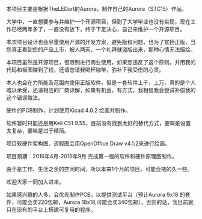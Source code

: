 本项目主要是根据TheLEDart的Aurora，制作自己的Aurora（STC15）作品。

大学中，一直想要参与并维护一个开源项目，但到了大学毕业也没有实现，现在工作已经两年多了，一直没有放下，终于下定决心，自己来维护一个开源项目。

本次项目设计也会尽量使用开源的开发方案，避免版权问题，也为了宣扬正版，当您真正看到您的产品上市，被人两天，一个礼拜就盗版出来，那种心情无法描绘。

本项目虽然是开源项目，但限制进行商业使用，如果您违反了这个原则，并用我的代码和板图赚到了钱，还请您请我喝杯咖啡，弥补下我受伤的心灵。

本人也会在力所能及范围内使用正版软件，但是一套软件上千，上万，真的是个人难以承受，还请相应的厂商谅解，如果有机会，有方式，我相信我会尝试补偿我的这个错误做法。

硬件的PCB制作，计划使用Kicad 4.0.2 绘画并制作。

软件暂时只能还是用Keil C51 9.55，目前没有找到太好的替代方式，要嘛是设置太复杂，要嘛是过于精简。

项目软硬件架构图、流程图会用OpenOffice Draw v4.1.2来进行绘画。

项目预期：2016年4月-2016年9月 完成第一版的软件和硬件原理图制作。

由于是工作、生活之余的空闲时间，所以本来1个月的项目，可能会拖的久一些。

欢迎大家一同加入进来。

如果感兴趣的人多，会优先制作PCB，以提供测试平台（预计Aurora 9x18 的套件，可能会卖220包邮，Aurora 18x18,可能会卖340包邮），否则的话，我目前就只在现有的平台上搭建可复用的程序。
